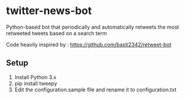 # twitter-news-bot

Python-based bot that periodically and automatically retweets the most retweeted tweets based on a search term

Code heavily inspired by : https://github.com/basti2342/retweet-bot

## Setup

1. Install Python 3.x
2. pip install tweepy
3. Edit the configuration.sample file and rename it to configuration.txt